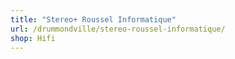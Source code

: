 ```yaml
---
title: "Stereo+ Roussel Informatique"
url: /drummondville/stereo-roussel-informatique/
shop: Hifi
---
```

